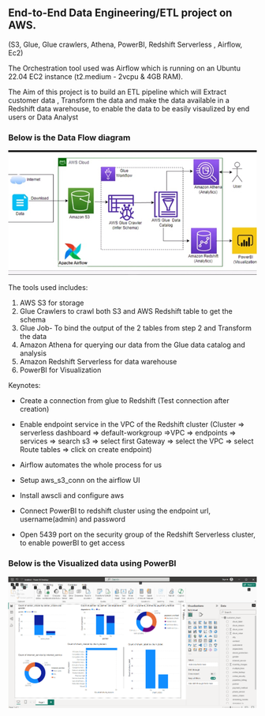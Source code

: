 
## End-to-End Data Engineering/ETL project on AWS.
(S3, Glue, Glue crawlers, Athena, PowerBI, Redshift Serverless , Airflow, Ec2)

The Orchestration tool used was Airflow which is running on an Ubuntu 22.04 EC2 instance (t2.medium - 2vcpu & 4GB RAM).

The Aim of this project is to build an ETL pipeline which will Extract customer data , Transform the data and make the data available in a Redshift data warehouse, to enable the data to be easily visaulized by end users or Data Analyst

### Below is the Data Flow diagram
<img src = 'images/flow_diagram.jpg' width='800px' />

The tools used includes: 
1. AWS S3 for storage
2. Glue Crawlers to crawl both S3 and AWS Redshift table to get the schema
3. Glue Job- To bind the output of the 2 tables from step 2 and Transform the data
4. Amazon Athena for querying our data from the Glue data catalog and analysis
5. Amazon Redshift Serverless for data warehouse
6. PowerBI for Visualization

Keynotes:
- Create a connection from glue to Redshift (Test connection after creation)
- Enable endpoint service in the VPC of the Redshift cluster
(Cluster => serverless dashboard => default-workgroup =>VPC => endpoints => services => search s3 => select first Gateway => select the VPC => select Route tables => click on create endpoint)

- Airflow automates the whole process for us
- Setup aws_s3_conn on the airflow UI
- Install awscli and configure aws
- Connect PowerBI to redshift cluster using the endpoint url, username(admin) and password
- Open 5439 port on the security group of the Redshift Serverless cluster, to enable powerBI to get access


### Below is the Visualized data using PowerBI

<img src = 'images/Data_visualization.png' width='800px' />